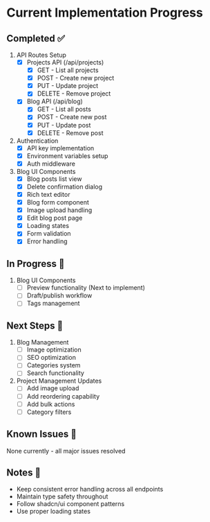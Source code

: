 # Current Implementation Progress

## Completed ✅
1. API Routes Setup
   - [x] Projects API (/api/projects)
     - [x] GET - List all projects
     - [x] POST - Create new project
     - [x] PUT - Update project
     - [x] DELETE - Remove project
   - [x] Blog API (/api/blog)
     - [x] GET - List all posts
     - [x] POST - Create new post
     - [x] PUT - Update post
     - [x] DELETE - Remove post

2. Authentication
   - [x] API key implementation
   - [x] Environment variables setup
   - [x] Auth middleware

3. Blog UI Components
   - [x] Blog posts list view
   - [x] Delete confirmation dialog
   - [x] Rich text editor
   - [x] Blog form component
   - [x] Image upload handling
   - [x] Edit blog post page
   - [x] Loading states
   - [x] Form validation
   - [x] Error handling

## In Progress 🚧
1. Blog UI Components
   - [ ] Preview functionality (Next to implement)
   - [ ] Draft/publish workflow
   - [ ] Tags management

## Next Steps 📝
1. Blog Management
   - [ ] Image optimization
   - [ ] SEO optimization
   - [ ] Categories system
   - [ ] Search functionality

2. Project Management Updates
   - [ ] Add image upload
   - [ ] Add reordering capability
   - [ ] Add bulk actions
   - [ ] Category filters

## Known Issues 🐛
None currently - all major issues resolved

## Notes 📝
- Keep consistent error handling across all endpoints
- Maintain type safety throughout
- Follow shadcn/ui component patterns
- Use proper loading states